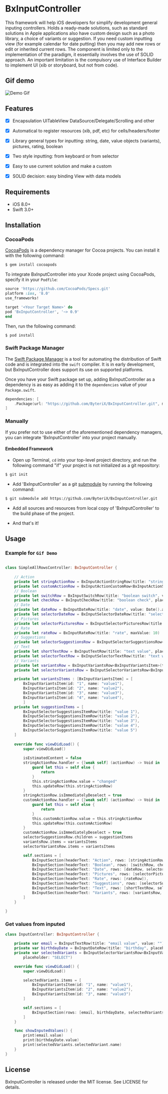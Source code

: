 # BxInputController

This framework will help iOS developers for simplify development general inputing controllers. Holds a ready-made solutions, such as standard solutions in Apple applications also have custom design such as a photo library, a choice of variants or suggestion. If you need custom inputting view (for example calendar for date putting) then you may add new rows or edit or inherited current rows. The component is limited only to the implementation of the paradigm, it essentially involves the use of SOLID approach. An important limitation is the compulsory use of Interface Builder to implement UI (xib or storyboard, but not from code).

## Gif demo

![Demo Gif](Screenshots/simple_demo.gif)

## Features

- [x] Encapsulation UITableView DataSource/Delegate/Scrolling and other
- [x] Automatical to register resources (xib, pdf, etc) for cells/headers/footer
- [x] Library general types for inputting: string, date, value objects (variants), pictures, rating, boolean
- [x] Two style inputting: from keyboard or from selector
- [x] Easy to use current solution and make a custom
- [x] SOLID decision: easy binding View with data models


## Requirements

- iOS 8.0+
- Swift 3.0+


## Installation

### CocoaPods

[CocoaPods](http://cocoapods.org) is a dependency manager for Cocoa projects. You can install it with the following command:

```bash
$ gem install cocoapods
```

To integrate BxInputController into your Xcode project using CocoaPods, specify it in your `Podfile`:

```ruby
source 'https://github.com/CocoaPods/Specs.git'
platform :ios, '8.0'
use_frameworks!

target '<Your Target Name>' do
pod 'BxInputController', '~> 0.9'
end
```

Then, run the following command:

```bash
$ pod install
```


### Swift Package Manager

The [Swift Package Manager](https://swift.org/package-manager/) is a tool for automating the distribution of Swift code and is integrated into the `swift` compiler. It is in early development, but BxInputController does support its use on supported platforms. 

Once you have your Swift package set up, adding BxInputController as a dependency is as easy as adding it to the `dependencies` value of your `Package.swift`.

```swift
dependencies: [
    .Package(url: "https://github.com/ByteriX/BxInputController.git", majorVersion: 1)
]
```

### Manually

If you prefer not to use either of the aforementioned dependency managers, you can integrate 'BxInputController' into your project manually.

#### Embedded Framework

- Open up Terminal, `cd` into your top-level project directory, and run the following command "if" your project is not initialized as a git repository:

```bash
$ git init
```

- Add 'BxInputController' as a git [submodule](http://git-scm.com/docs/git-submodule) by running the following command:

```bash
$ git submodule add https://github.com/ByteriX/BxInputController.git
```

- Add all sources and resources from local copy of 'BxInputController' to the build phase of the project.

- And that's it!


## Usage

### Example for `Gif Demo`

```swift

class SimpleAllRowsController: BxInputController {
    
    // Action
    private let stringActionRow = BxInputActionStringRow(title: "string action")
    private let customActionRow = BxInputActionCustomRow<BxInputActionStringRow>(title: "custom action")
    // Boolean
    private let switchRow = BxInputSwitchRow(title: "boolean switch", value: true)
    private let checkRow = BxInputCheckRow(title: "boolean check", placeholder: "selected value")
    // Date
    private let dateRow = BxInputDateRow(title: "date", value: Date().addingTimeInterval(900000))
    private let selectorDateRow = BxInputSelectorDateRow(title: "selector date")
    // Pictures
    private let selectorPicturesRow = BxInputSelectorPicturesRow(title: "selector pictures")
    // Rate
    private let rateRow = BxInputRateRow(title: "rate", maxValue: 10)
    // Suggestions
    private let selectorSuggestionsRow = BxInputSelectorSuggestionsRow<BxInputSelectorSuggestionsItemRow>(title: "selector suggestions")
    // Text
    private let shortTextRow = BxInputTextRow(title: "text value", placeholder: "short text")
    private let selectorTextRow = BxInputSelectorTextRow(title: "text with selector", placeholder: "longest text")
    // Variants
    private let variantsRow = BxInputVariantsRow<BxInputVariantsItem>(title: "variants")
    private let selectorVariantsRow = BxInputSelectorVariantsRow<BxInputVariantsItem>(title: "selector variants")

    private let variantsItems : [BxInputVariantsItem] = [
        BxInputVariantsItem(id: "1", name: "value1"),
        BxInputVariantsItem(id: "2", name: "value2"),
        BxInputVariantsItem(id: "3", name: "value3"),
        BxInputVariantsItem(id: "4", name: "value4"),
        ]
    private let suggestionItems = [
        BxInputSelectorSuggestionsItemRow(title: "value 1"),
        BxInputSelectorSuggestionsItemRow(title: "value 2"),
        BxInputSelectorSuggestionsItemRow(title: "value 3"),
        BxInputSelectorSuggestionsItemRow(title: "value 4"),
        BxInputSelectorSuggestionsItemRow(title: "value 5")
    ]
    
    override func viewDidLoad() {
        super.viewDidLoad()
        
        isEstimatedContent = false
        stringActionRow.handler = {[weak self] (actionRow) -> Void in
            guard let this = self else {
                return
            }
            this.stringActionRow.value = "changed"
            this.updateRow(this.stringActionRow)
        }
        stringActionRow.isImmediatelyDeselect = true
        customActionRow.handler = {[weak self] (actionRow) -> Void in
            guard let this = self else {
                return
            }
            this.customActionRow.value = this.stringActionRow
            this.updateRow(this.customActionRow)
        }
        customActionRow.isImmediatelyDeselect = true
        selectorSuggestionsRow.children = suggestionItems
        variantsRow.items = variantsItems
        selectorVariantsRow.items = variantsItems

        self.sections = [
            BxInputSection(headerText: "Action", rows: [stringActionRow, customActionRow]),
            BxInputSection(headerText: "Boolean", rows: [switchRow, checkRow]),
            BxInputSection(headerText: "Date", rows: [dateRow, selectorDateRow]),
            BxInputSection(headerText: "Pictures", rows: [selectorPicturesRow]),
            BxInputSection(headerText: "Rate", rows: [rateRow]),
            BxInputSection(headerText: "Suggestions", rows: [selectorSuggestionsRow]),
            BxInputSection(headerText: "Text", rows: [shortTextRow, selectorTextRow]),
            BxInputSection(headerText: "Variants", rows: [variantsRow, selectorVariantsRow])
        ]
    }
    
}

```


### Get values from inputed

```swift
class InputController: BxInputController {

    private var email = BxInputTextRow(title: "email value", value: "")
    private var birthdayDate = BxInputDateRow(title: "birthday", placeholder: "YOUR BIRTHDAY")
    private var selectedVariants = BxInputSelectorVariantsRow<BxInputVariantsItem>(title: "selected", 
        placeholder: "SELECT")

    override func viewDidLoad() {
        super.viewDidLoad()

        selectedVariants.items = [
            BxInputVariantsItem(id: "1", name: "value1"),
            BxInputVariantsItem(id: "2", name: "value2"),
            BxInputVariantsItem(id: "3", name: "value3")
        ]

        self.sections = [
            BxInputSection(rows: [email, birthdayDate, selectedVariants])
        ]
    }

    func showInputedValues() {
        print(email.value)
        print(birthdayDate.value)
        print(selectedVariants.selectedVariant.name)
    }
}

```

## License

BxInputController is released under the MIT license. See LICENSE for details.
